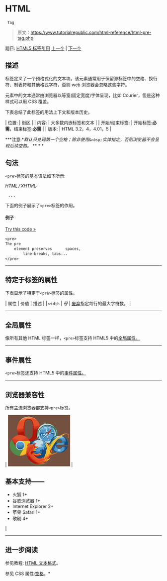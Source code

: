 # HTML

```
 Tag
```

> 原文：<https://www.tutorialrepublic.com/html-reference/html-pre-tag.php>

题目: [HTML5 标签引用](html5-tags.php) [上一个](html5-picture-tag.php) | [下一个](html5-progress-tag.php)

## 描述

标签定义了一个预格式化的文本块。该元素通常用于保留源标签中的空格、换行符、制表符和其他格式字符，否则 web 浏览器会忽略这些字符。

元素中的文本通常由浏览器以等宽(固定宽度)字体呈现，比如 Courier，但是这种样式可以用 CSS 覆盖。

下表总结了此标签的用法上下文和版本历史。

| 位置: | 街区 |
| 内容: | 大多数内嵌标签和文本 |
| 开始/结束标签: | 开始标签:**必需**，结束标签:**必需** |
| 版本: | HTML 3.2，4，4.01，5 |

 ***注意:**默认只兑现第一个空格；除非使用`&nbsp;`实体指定，否则浏览器不会呈现后续空格。*  ** * *

## 句法

`<pre>`标签的基本语法如下所示:

*HTML / XHTML:* <pre> ... </pre>

下面的例子展示了`<pre>`标签的作用。

#### 例子

[Try this code »](../codelab.php?topic=html&file=pre-tag "Try this code using online Editor")

```
<pre>
The pre
    element preserves      spaces,
        line-breaks, tabs...
</pre>
```

* * *

## 特定于标签的属性

下表显示了特定于`<pre>`标签的属性。

| 属性 | 价值 | 描述 |
| `width` | *号* | [废弃](../definitions.php#obsolete "Not supported in HTML5")指定每行的最大字符数。 |

* * *

## 全局属性

像所有其他 HTML 标签一样，`<pre>`标签支持 HTML5 中的[全局属性。](html5-global-attributes.php)

* * *

## 事件属性

`<pre>`标签还支持 HTML5 中的[事件属性。](html5-event-attributes.php)

* * *

## 浏览器兼容性

所有主流浏览器都支持`<pre>`标签。

| ![Browsers Icon](img/e9331123c77668c1832e541c2fca1002.png) | 

## 基本支持——

*   火狐 1+
*   谷歌浏览器 1+
*   Internet Explorer 2+
*   苹果 Safari 1+
*   歌剧 4+

 |

* * *

## 进一步阅读

参见教程: [HTML 文本格式](../html-tutorial/html-text-formatting.php)。

参见 CSS 属性:[空格](../css-reference/css-white-space-property.php)。*
